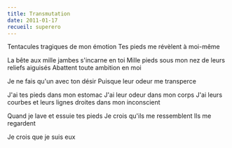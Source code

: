 ```yaml
---
title: Transmutation
date: 2011-01-17
recueil: superero
---
```


Tentacules tragiques de mon émotion
Tes pieds me révèlent à moi-même

La bête aux mille jambes s'incarne en toi
Mille pieds sous mon nez de leurs reliefs aiguisés
Abattent toute ambition en moi

Je ne fais qu'un avec ton désir
Puisque leur odeur me transperce

J'ai tes pieds dans mon estomac
J'ai leur odeur dans mon corps
J'ai leurs courbes et leurs lignes droites dans mon inconscient

Quand je lave et essuie tes pieds
Je crois qu'ils me ressemblent
Ils me regardent

Je crois que je suis eux
